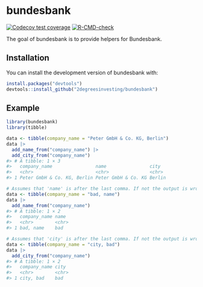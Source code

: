 
<!-- README.md is generated from README.Rmd. Please edit that file -->

# bundesbank

<!-- badges: start -->

[![Codecov test
coverage](https://codecov.io/gh/2DegreesInvesting/bundesbank/branch/main/graph/badge.svg)](https://app.codecov.io/gh/2DegreesInvesting/bundesbank?branch=main)
[![R-CMD-check](https://github.com/2DegreesInvesting/bundesbank/actions/workflows/R-CMD-check.yaml/badge.svg)](https://github.com/2DegreesInvesting/bundesbank/actions/workflows/R-CMD-check.yaml)
<!-- badges: end -->

The goal of bundesbank is to provide helpers for Bundesbank.

## Installation

You can install the development version of bundesbank with:

``` r
install.packages("devtools")
devtools::install_github("2degreesinvesting/bundesbank")
```

## Example

``` r
library(bundesbank)
library(tibble)

data <- tibble(company_name = "Peter GmbH & Co. KG, Berlin")
data |>
  add_name_from("company_name") |>
  add_city_from("company_name")
#> # A tibble: 1 × 3
#>   company_name                name                city  
#>   <chr>                       <chr>               <chr> 
#> 1 Peter GmbH & Co. KG, Berlin Peter GmbH & Co. KG Berlin

# Assumes that 'name' is after the last comma. If not the output is wrong.
data <- tibble(company_name = "bad, name")
data |>
  add_name_from("company_name")
#> # A tibble: 1 × 2
#>   company_name name 
#>   <chr>        <chr>
#> 1 bad, name    bad

# Assumes that 'city' is after the last comma. If not the output is wrong.
data <- tibble(company_name = "city, bad")
data |>
  add_city_from("company_name")
#> # A tibble: 1 × 2
#>   company_name city 
#>   <chr>        <chr>
#> 1 city, bad    bad
```
